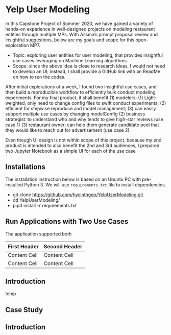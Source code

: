 # Yelp User Modeling 

In this Capstone Project of Summer 2020, we have gained a variety of hands-on experience in well-designed projects on modeling restaurant entities through multiple MPs. With Assma’s prompt proposal review and insightful suggestions, below are my goals and scope for this open-exploration MP7. 
* Topic: exploring user entities for user modeling, that provides insightful use cases leveraging on Machine Learning algorithms
* Scope: since the above idea is close to research ideas, I would not need to develop an UI; instead, I shall provide a GitHub link with an ReadMe on how to run the codes. 

After initial explorations of a week, I found two insightful use cases, and then build a reproducible workflow to efficiently bulk conduct modeling experiments. For my final product, it shall benefit 
(1) modelers: (1) Light-weighted, only need to change config files to swift conduct experiments; (2) efficient for stepwise reproduce and model management; (3) can easily support multiple use cases by changing modelConfig
(2) business strategist: to understand who and why tends to give high-star reviews (use case 1)
(3) restaurant owner: can help them generate candidate pool that they would like to reach out for advertisement (use case 2)

Even though UI design is not within scope of this project, because my end product is intended to also benefit the 2nd and 3rd audiences, I prepared two Jupyter Notebook as a simple UI for each of the use case

## Installations
The installation instruction below is based on an Ubuntu PC with pre-installed Python 3. We will use `requirements.txt` file to install dependencies.  
* git clone https://github.com/hycinthgeo/YelpUserModeling.git
* cd YelpUserModeling/
* pip3 install -r requirements.txt

## Run Applications with Two Use Cases
The application supported both 

| First Header  | Second Header |
| ------------- | ------------- |
| Content Cell  | Content Cell  |
| Content Cell  | Content Cell  |


## Introduction
temp

## Case Study


## Introduction

